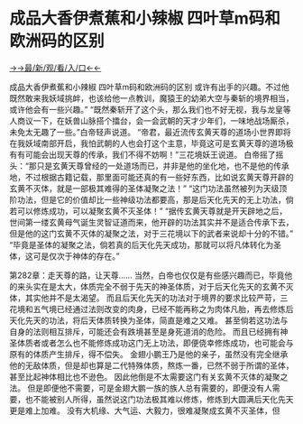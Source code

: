 # 成品大香伊煮蕉和小辣椒 四叶草m码和欧洲码的区别

<a href="https://m8k3.cc">→→最/新/观/看/入/口←←</a>

成品大香伊煮蕉和小辣椒 四叶草m码和欧洲码的区别
或许有出手的兴趣。不过他既然敢来我妖域挑衅，也该给他一点教训，魔猿王的幼弟大空与秦斩的境界相当，或许他会有一些兴趣。”
    “既然秦斩开了这个头，那么我们也不好无视，我与龙皇等人商议一下，在妖兽山脉搭个擂台，会一会武朝的天才少年们，一味地战场厮杀，未免太无趣了一些。”白帝轻声说道。
    “帝君，最近流传玄黄天尊的道场小世界即将在我妖域南部开启，我怕武朝的人也会打这个主意，毕竟这可是玄黄天尊的道场极有有可能会出现天尊的传承，我们不得不妨啊！”三花境妖王说道。
    白帝摇了摇头：“那只是玄黄天尊曾经的一处道场而已，并非是他的坐化地，也不是他的传承地，不过根据古籍记载，那里面可能还真的有一些好东西，比如说玄黄天尊开辟的玄黄不灭体，就是一部极其难得的圣体凝聚之法！”
    “这门功法虽然被列为天级顶阶功法，但是它的价值却比一些神级功法都要高，那是后天化先天的无上功法，倘若可以修炼成功，可以凝聚玄黄不灭圣体！”
    “据传玄黄天尊就是开天辟地之后，世间第一缕玄黄母气诞生灵智证道而来，他开辟的功法其实并不是适合传承下去，但是他的这门玄黄不灭体的凝聚之法，对于三花境以下的武者来说却十分的不错。”
    “毕竟是圣体的凝聚之法，倘若真的后天化先天成功，那就可以将凡体转化为圣体，这可是仅次于神体的存在。”

第282章：走天尊的路，让天尊……
    当然，白帝也仅仅是有些感兴趣而已，毕竟他的来头实在是太大，体质完全不弱于先天的神圣体质，对于后天化先天的玄黄不灭体，其实他并不是太渴望。
    而且后天化先天的功法对于境界的要求比较严苛，三花境和五气境已经通过法则改变的肉身，已经不能再称之为肉体凡胎，再去修炼后天化先天的功法，将后天体质转换为圣体，简直是难之又难。
    甚至倘若这功法与自身的法则相互排斥，可能还会有跌境甚至是身死道消的危险。
    而且已经拥有神圣体质者或者怎么也不能修炼成功这门无上功法，即便侥幸修炼成功，也可能会与原有的体质产生排斥，得不偿失。
    金翅小鹏王乃是他的亲子，虽然没有完全继承他的无敌体质，但是却也算是二代特殊体质，熬炼一番，已然不弱于所谓的圣体，甚至比起神体相比也不逊色。
    因此他倒是不太需要这门有关玄黄不灭体的凝聚之法。
    但是即便他不需要，可是金翅大鹏一族的族人总有需要的，即便没有人需要，也不能被别人所得，虽然说这门功法极其难以修炼，修炼到大圆满后天化先天更是难上加难。
    没有大机缘、大气运、大毅力，很难凝聚成玄黄不灭圣体，但
